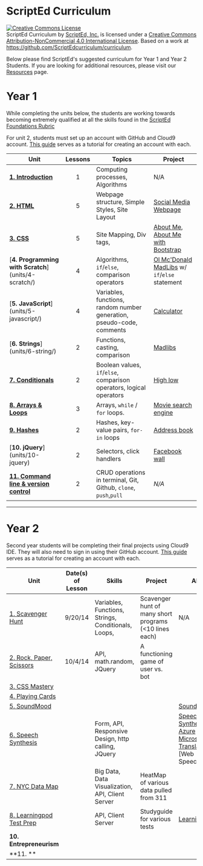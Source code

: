 ScriptEd Curriculum
===================
<a rel="license" href="http://creativecommons.org/licenses/by-nc/4.0/"><img alt="Creative Commons License" style="border-width:0" src="https://i.creativecommons.org/l/by-nc/4.0/88x31.png" /></a><br /><span xmlns:dct="http://purl.org/dc/terms/" property="dct:title">ScriptEd Curriculum</span> by <a xmlns:cc="http://creativecommons.org/ns#" href="https://github.com/ScriptEdcurriculum/curriculum" property="cc:attributionName" rel="cc:attributionURL">ScriptEd, Inc.</a> is licensed under a <a rel="license" href="http://creativecommons.org/licenses/by-nc/4.0/">Creative Commons Attribution-NonCommercial 4.0 International License</a>.  Based on a work at <a xmlns:dct="http://purl.org/dc/terms/" href="https://github.com/ScriptEdcurriculum/curriculum" rel="dct:source">https://github.com/ScriptEdcurriculum/curriculum</a>.

Below please find ScriptEd's suggested curriculum for Year 1 and Year 2 Students. If you are looking for additional resources, please visit our [Resources](https://github.com/ScriptEdcurriculum/curriculum/tree/master/resources) page.

Year 1
===================
While completing the units below, the students are working towards becoming extremely qualified at all the skills found in the [ScriptEd Foundations Rubric](https://docs.google.com/a/scripted.org/spreadsheets/d/1i21YAD2TBEn7nYeii5VH_7smUjCV13cvX2qgbhEkeZk/edit#gid=1132597865)

For unit 2, students must set up an account with GitHub and Cloud9 account. [This guide](resources/c9) serves as a tutorial for creating an account with each.

| Unit  | Lessons | Topics | Project 	|
|-------|:-------:|------	|--------------|
| [**1. Introduction**](units/1-introduction/)| 1 | Computing processes, Algorithms |   N/A |
| [**2. HTML**](units/2-HTML/)| 5 | Webpage structure, Simple Styles, Site Layout |[Social Media Webpage](units/2-HTML/lessons/5-project/README.md)   |
| [**3. CSS**](units/3-CSS/)| 5 | Site Mapping, Div tags,  | [About Me](units/3-CSS/lessons/2-pagesStyles),   [About Me with Bootstrap](units/3-CSS/lessons/project-part-b)  |
| [**4. Programming with Scratch**] (units/4-scratch/) | 4 | Algorithms, `if`/`else`, comparison operators  | [Ol Mc'Donald MadLibs](units/4-scratch/lessons/4-project) w/ `if`/`else` statement |
| [**5. JavaScript**] (units/5-javascript/) | 4 | Variables, functions, random number generation, pseudo-code, comments | [Calculator](units/5-javascript/lessons/4-project/) |
| [**6. Strings**] (units/6-string/) | 2  | Functions, casting, comparison | [Madlibs](units/6-string/lessons/2-project) |
| [**7. Conditionals**](units/7-conditional/) | 2  | Boolean values, `if`/`else`, comparison operators, logical operators | [High low](units/7-conditional/lessons/2-project) |
| [**8. Arrays & Loops**](units/8-array-loop/) | 3  | Arrays, `while` / `for` loops. | [Movie search engine](units/8-array-loop/lessons/3-project) |
| [**9. Hashes**](units/9-hash) | 2  | Hashes, key-value pairs, `for-in` loops  | [Address book](units/9-hash/lessons/2-project) |
| [**10. jQuery**] (units/10-jquery)| 2 | Selectors, click handlers | [Facebook wall](units/10-jquery/lessons/2-project) |
| [**11. Command line & version control**](units/11-commandline-versioncontrol) | 2  | CRUD operations in terminal, Git, Github, `clone`, `push`,`pull` | *N/A* |


---

Year 2
=========================
Second year students will be completing their final projects using Cloud9 IDE. They will also need to sign in using their GitHub account. [This guide](resources/c9) serves as a tutorial for creating an account with each.

| Unit  | Date(s) of Lesson | Skills | Project | API |
|-------|:-------:|------|--------------|---------|
| [1. Scavenger Hunt](unitsYear2/1-JShunt)| 9/20/14 | Variables, Functions, Strings, Conditionals, Loops, | Scavenger hunt of many short programs (<10 lines each) | N/A |
| [2. Rock, Paper, Scissors](unitsYear2/2-RPS)| 10/4/14 | API, math.random, JQuery | A functioning game of user vs. bot |
| [3. CSS Mastery](unitsYear2/3-CSS)|  |  |  |
| [4. Playing Cards](unitsYear2/4-playingCards)|  |  |  |
| [5. SoundMood](unitsYear2/5-soundMood) |  |  |  | [SoundCloud](developers.soundcloud.com/docs/api/guide) |
| [6. Speech Synthesis](unitsYear2/6-speechSynthesis) |   | Form, API, Responsive Design, http calling, JQuery |  | [Speech Synthesis](http://updates.html5rocks.com/2014/01/Web-apps-that-talk---Introduction-to-the-Speech-Synthesis-API)  [Azure Microsoft Translator](http://msdn.microsoft.com/en-us/library/dd576287.aspx)  [Web Speech]
| [7. NYC Data Map](unitsYear2/7-dataMap) |   | Big Data, Data Visualization, API, Client Server  | HeatMap of various data pulled from 311 |
| [8. Learningpod Test Prep](unitsYear2/8-learningPod)|   | API, Client Server | Studyguide for various tests |[Learningpod](http://www.learningpod.com/developer) |
| **10. Entrepreneurism** |  |  |  |
| **11. ** |   | |
